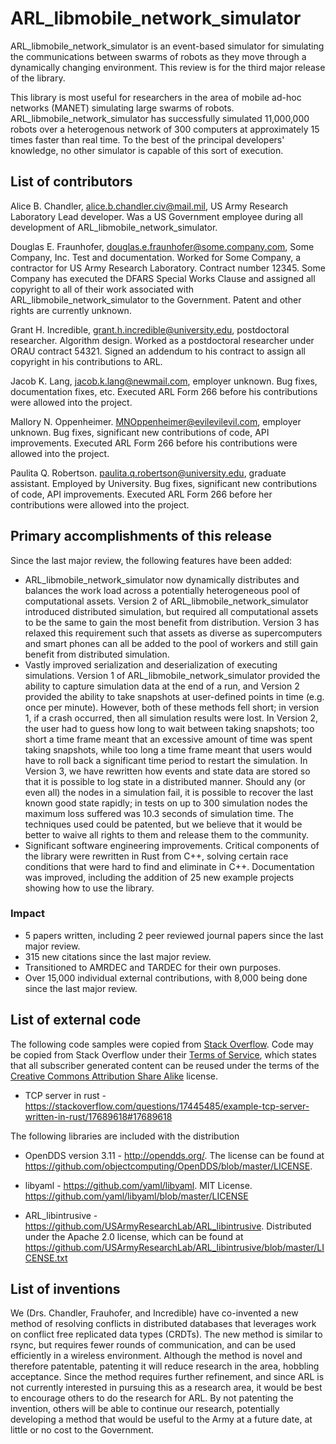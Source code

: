 # ARL_libmobile_network_simulator

ARL_libmobile_network_simulator is an event-based simulator for simulating the
communications between swarms of robots as they move through a dynamically
changing environment.  This review is for the third major release of the
library.

This library is most useful for researchers in the area of mobile ad-hoc
networks (MANET) simulating large swarms of robots.
ARL_libmobile_network_simulator has successfully simulated 11,000,000 robots
over a heterogenous network of 300 computers at approximately 15 times faster
than real time.  To the best of the principal developers' knowledge, no other
simulator is capable of this sort of execution.

## List of contributors

Alice B. Chandler, alice.b.chandler.civ@mail.mil, US Army Research Laboratory
    Lead developer.  Was a US Government employee during all development of
    ARL_libmobile_network_simulator.

Douglas E. Fraunhofer, douglas.e.fraunhofer@some.company.com, Some Company, Inc.
    Test and documentation.  Worked for Some Company, a contractor for US
    Army Research Laboratory.  Contract number 12345.  Some Company has
    executed the DFARS Special Works Clause and assigned all copyright to all
    of their work associated with ARL_libmobile_network_simulator to the
    Government.  Patent and other rights are currently unknown.

Grant H. Incredible, grant.h.incredible@university.edu, postdoctoral researcher.
    Algorithm design.  Worked as a postdoctoral researcher under ORAU
    contract 54321.  Signed an addendum to his contract to assign all
    copyright in his contributions to ARL.

Jacob K. Lang, jacob.k.lang@newmail.com, employer unknown.  Bug fixes,
    documentation fixes, etc. Executed ARL Form 266 before his contributions
    were allowed into the project.

Mallory N. Oppenheimer.  MNOppenheimer@evilevilevil.com, employer unknown.
    Bug fixes, significant new contributions of code, API improvements.
    Executed ARL Form 266 before his contributions were allowed into the
    project.

Paulita Q. Robertson.  paulita.q.robertson@university.edu, graduate assistant.
    Employed by University.  Bug fixes, significant new contributions of code,
    API improvements.  Executed ARL Form 266 before her contributions were
    allowed into the project.

## Primary accomplishments of this release

Since the last major review, the following features have been added:

* ARL_libmobile_network_simulator now dynamically distributes and balances the
  work load across a potentially heterogeneous pool of computational assets.
  Version 2 of ARL_libmobile_network_simulator introduced distributed
  simulation, but required all computational assets to be the same to gain the
  most benefit from distribution.  Version 3 has relaxed this requirement such
  that assets as diverse as supercomputers and smart phones can all be added
  to the pool of workers and still gain benefit from distributed simulation.
* Vastly improved serialization and deserialization of executing simulations.
  Version 1 of ARL_libmobile_network_simulator provided the ability to capture
  simulation data at the end of a run, and Version 2 provided the ability to
  take snapshots at user-defined points in time (e.g. once per minute).
  However, both of these methods fell short; in version 1, if a crash
  occurred, then all simulation results were lost. In Version 2, the user had
  to guess how long to wait between taking snapshots; too short a time frame
  meant that an excessive amount of time was spent taking snapshots, while too
  long a time frame meant that users would have to roll back a significant
  time period to restart the simulation. In Version 3, we have rewritten how
  events and state data are stored so that it is possible to log state in a
  distributed manner. Should any (or even all) the nodes in a simulation fail,
  it is possible to recover the last known good state rapidly; in tests on up
  to 300 simulation nodes the maximum loss suffered was 10.3 seconds of
  simulation time.  The techniques used could be patented, but we believe that
  it would be better to waive all rights to them and release them to the
  community.
* Significant software engineering improvements.  Critical components of the
  library were rewritten in Rust from C++, solving certain race conditions
  that were hard to find and eliminate in C++.  Documentation was improved,
  including the addition of 25 new example projects showing how to use the
  library.

### Impact

* 5 papers written, including 2 peer reviewed journal papers since the last
  major review.
* 315 new citations since the last major review.
* Transitioned to AMRDEC and TARDEC for their own purposes.
* Over 15,000 individual external contributions, with 8,000 being done since
  the last major review.

## List of external code

The following code samples were copied from
[Stack Overflow](https://stackoverflow.com/).  Code may be copied from
Stack Overflow under their
[Terms of Service](https://stackexchange.com/legal/terms-of-service), which
states that all subscriber generated content can be reused under the terms of
the [Creative Commons Attribution Share Alike](https://creativecommons.org/licenses/by-sa/3.0/)
license.

* TCP server in rust -
  https://stackoverflow.com/questions/17445485/example-tcp-server-written-in-rust/17689618#17689618

The following libraries are included with the distribution

* OpenDDS version 3.11 - http://opendds.org/. The license can be found at
  https://github.com/objectcomputing/OpenDDS/blob/master/LICENSE.

* libyaml - https://github.com/yaml/libyaml.  MIT License.
  https://github.com/yaml/libyaml/blob/master/LICENSE

* ARL_libintrusive - https://github.com/USArmyResearchLab/ARL_libintrusive.
  Distributed under the Apache 2.0 license, which can be found at
  https://github.com/USArmyResearchLab/ARL_libintrusive/blob/master/LICENSE.txt

## List of inventions

We (Drs. Chandler, Frauhofer, and Incredible) have co-invented a new method of
resolving conflicts in distributed databases that leverages work on conflict
free replicated data types (CRDTs).  The new method is similar to rsync, but
requires fewer rounds of communication, and can be used efficiently in a
wireless environment.  Although the method is novel and therefore patentable,
patenting it will reduce research in the area, hobbling acceptance.  Since the
method requires further refinement, and since ARL is not currently interested
in pursuing this as a research area, it would be best to encourage others to
do the research for ARL.  By not patenting the invention, others will be able
to continue our research, potentially developing a method that would be useful
to the Army at a future date, at little or no cost to the Government.
